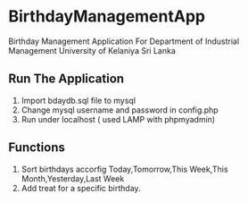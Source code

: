 # BirthdayManagementApp
Birthday Management Application For Department of Industrial Management University of Kelaniya Sri Lanka

## Run The Application

1. Import bdaydb.sql file to mysql
2. Change mysql username and password in config.php
3. Run under localhost ( used LAMP with phpmyadmin)

## Functions

1. Sort birthdays accorfig Today,Tomorrow,This Week,This Month,Yesterday,Last Week
2. Add treat for a specific birthday.
